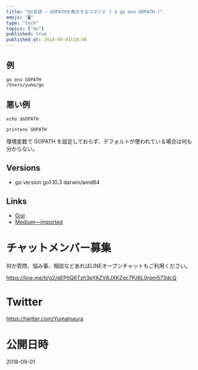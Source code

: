 ```yaml
---
title: "Go言語 — GOPATHを表示するコマンド ( $ go env GOPATH )"
emoji: "🖥"
type: "tech"
topics: ["Go"]
published: true
published_at: 2018-09-01t10:48
---
```


## 例

```
go env GOPATH
/Users/yuma/go
```

## 悪い例

```
echo $GOPATH

```

```
printenv GOPATH

```

環境変数で GOPATH を設定しておらず、デフォルトが使われている場合は何も分からない。

## Versions

- go version go1.10.3 darwin/amd64

## Links

- [Gist](https://gist.github.com/YumaInaura/80c3a8ad9685b84a6d9ab221c97e6661)
- [Medium—imported](https://medium.com/supersonic-generation/golang-show-gopath-go-env-gopath-d638cc73166a)








<!-- Update From Qiita API -->

# チャットメンバー募集


何か質問、悩み事、相談などあればLINEオープンチャットもご利用ください。

https://line.me/ti/g2/eEPltQ6Tzh3pYAZV8JXKZqc7PJ6L0rpm573dcQ





# Twitter


https://twitter.com/YumaInaura


<!-- Update From Qiita API -->



# 公開日時

2018-09-01

